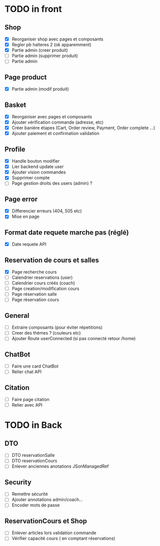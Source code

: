 # TODO in front
## Shop
- [x] Reorganiser shop avec pages et composants
- [x] Regler pb halteres 2 (ok apparemment)
- [x] Partie admin (creer produit)
- [ ] Partie admin (supprimer produit)
- [ ] Partie admin
## Page product
- [x] Partie admin (modif produit)
## Basket 
- [x] Reorganiser avec pages et composants
- [x] Ajouter vérification commande (adresse, etc)
- [x] Créer banière étapes (Cart, Order review, Payment, Order complete ...)
- [x] Ajouter paiement et confirmation validation
## Profile
- [x] Handle bouton modifier
- [x] Lier backend update user
- [x] Ajouter vision commandes
- [x] Supprimer compte
- [ ] Page gestion droits des users (admin) ?
## Page error 
- [x] Differencier erreurs (404, 505 etc)
- [x] Mise en page
## Format date requete marche pas (réglé)
- [x] Date requete API
## Reservation de cours et salles
- [x] Page recherche cours
- [ ] Calendrier reservations (user)
- [ ] Calendrier cours créés (coach)
- [ ] Page creation/modification cours
- [ ] Page réservation salle
- [ ] Page réservation cours
## General
- [ ] Extraire composants (pour éviter répetitions)
- [ ] Creer des thèmes ? (couleurs etc)
- [ ] Ajouter Route userConnected (si pas connecté retour /home)
## ChatBot
- [ ] Faire une card ChatBot
- [ ] Relier chat API
## Citation 
- [ ] Faire page citation
- [ ] Relier avec API

# TODO in Back 
## DTO
 - [ ] DTO reservationSalle
 - [ ] DTO reservationCours
 - [ ] Enlever anciennes anotations JSonManagedRef
## Security 
 - [ ] Remettre sécurité
 - [ ] Ajouter annotations admin/coach...
 - [ ] Encoder mots de passe
## ReservationCours et Shop 
 - [ ] Enlever articles lors validation commande
 - [ ] Vérifier capacité cours ( en comptant réservations)